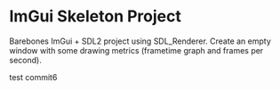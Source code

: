 # ImGui Skeleton Project

Barebones ImGui + SDL2 project using SDL_Renderer. Create an empty window with some drawing metrics (frametime graph and frames per second).

test commit6